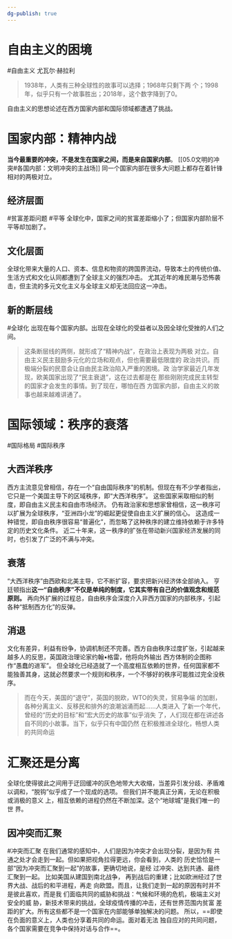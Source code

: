 ```yaml
---
dg-publish: true
---
```


# 自由主义的困境
#自由主义 
尤瓦尔·赫拉利
>1938年，⼈类有三种全球性的故事可以选择；1968年只剩下两 个；1998年，似乎只有⼀个故事胜出；2018年，这个数字降到了0。

自由主义的思想论述在西方国家内部和国际领域都遭遇了挑战。
# 国家内部：精神内战
**当今最重要的冲突，不是发生在国家之间，而是来自国家内部**。
[[05.0文明的冲突#各国内部：文明冲突的主战场]]
同一个国家内部在很多大问题上都存在着针锋相对的两极对立。
## 经济层面
#贫富差距问题 #平等 
全球化中，国家之间的贫富差距缩小了；但国家内部阶层不平等却加剧了。
## 文化层面
全球化带来大量的人口、资本、信息和物资的跨国界流动，导致本土的传统价值、生活方式和文化认同都遭到了全球主义的强烈冲击。
尤其近年的难民潮与恐怖袭击，但主流的多元文化主义与全球主义却无法回应这一冲击。
## 新的断层线
#全球化 
出现在每个国家内部。出现在全球化的受益者以及因全球化受挫的人们之间。
>这条断层线的两侧，就形成了“精神内战”，在政治上表现为两极 对⽴。⾃由主义⺠主⿎励多元化的⽴场和观点，但也需要最低限度的 政治共识。⽽极端分裂的⺠意会让⾃由⺠主政治陷⼊严重的困境。政 治学家最近⼏年发现，欧美国家出现了“⺠主衰退”，这在过去都是在 那些刚刚完成⺠主转型的国家才会发⽣的事情。到了现在，哪怕在⻄ ⽅国家内部，⾃由主义的故事也越来越难讲通了。

# 国际领域：秩序的衰落
#国际格局 #国际秩序
## 大西洋秩序
西方主流意见曾相信，存在一个“自由国际秩序”的机制。但现在有不少学者指出，它只是一个美国主导下的区域秩序，即“大西洋秩序”。
这些国家采取相似的制度，即自由主义民主和自由市场经济。
仍有政治家和思想家曾相信，这一秩序可以扩展为全球秩序，“亚洲四小龙”的崛起更促使自由主义扩展的信心。
这造成一种错觉，即自由秩序很容易“普遍化”，而忽略了这种秩序的建立维持依赖于许多特定的历史文化条件。
近二十年来，这一秩序的扩张在带动新兴国家经济发展的同时，也引发了广泛的不满与冲突。
## 衰落
“大西洋秩序”由西欧和北美主导，它不断扩容，要求把新兴经济体全部纳入。
亨廷顿指出**这一“自由秩序”不仅是单纯的制度，它其实带有自己的价值观念和规范原则。** 
再向外扩展的过程总，自由秩序会深度介入非西方国家的内部秩序，引起各种“抵制西方化”的反弹。

## 消退
⽂化有差异，利益有纷争，协调机制还不完善。西方自由秩序过度扩张，引起越来越多人的反思，英国政治理论家约翰•格雷，他将向外输出 ⻄⽅体制的企图称作“愚蠢的进军”。
但全球化已经造就了一个高度相互依赖的世界，任何国家都不能独善其身，这就必然要求一个规则和秩序，一个不够好的秩序可能胜过完全没秩序。
>⽽在今天，美国的“退守”，英国的脱欧，WTO的失灵，贸易争端 的加剧，各种分离主义、反移⺠和排外的浪潮汹涌⽽起……⼈类进⼊ 了新⼀个年代，曾经的“历史的⽬标”和“宏⼤历史的故事”似乎消失 了，⼈们现在都在讲述各⾃不同的⼩故事。当下，似乎只有中国仍然 在积极推进全球化，畅想⼈类的共同命运

# 汇聚还是分离
全球化使得彼此之间用于迂回缓冲的灰色地带大大收缩，当差异引发分歧、矛盾难以调和，“脱钩”似乎成了一个现成的选项。
但我们并不能真正分离，⽆论在积极或消极的意义 上，相互依赖的进程仍然在不断加深。这个“地球城”是我们唯⼀的世 界。
## 因冲突而汇聚
#冲突而汇聚
在我们通常的感知中，⼈们是因为冲突才会出现分裂，是因为有 共通之处才会⾛到⼀起。但如果把视⾓拉得更远，你会看到，⼈类的 历史恰恰是⼀部“因为冲突⽽汇聚到⼀起”的故事，更确切地说，是经 过冲突、达到共通、最终汇聚到⼀起。
⽐如美国从建国到南北战争， 再到战后的重建；⽐如欧洲经过了世界⼤战、战后的和平进程，再⾛ 向欧盟。⽽且，让我们⾛到⼀起的原因有时并不是彼此喜欢，⽽是我 们⾯临共同的威胁和挑战：⽓候和环境的危机，极端主义对安全的威 胁，新技术带来的挑战，全球疫情传播的冲击，还有世界范围内贫富 差距的扩⼤。所有这些都不是⼀个国家在内部能够单独解决的问题。 所以，==即使在负⾯的意义上，⼈类也分享着共同的命运。⾯对着⽆法 独⾃应对的共同问题，各个国家需要在竞争中保持对话与合作==。